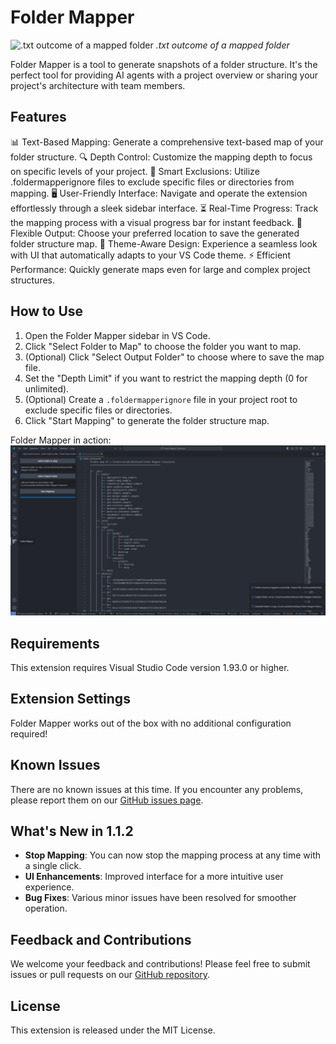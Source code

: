 # Folder Mapper

<p>
    <img src="https://raw.githubusercontent.com/m0n0t0ny/folder-mapper/main/images/folder-mapper-extension-preview.png" alt=".txt outcome of a mapped folder">
    <em>.txt outcome of a mapped folder</em>
</p>

Folder Mapper is a tool to generate snapshots of a folder structure. It's the perfect tool for providing AI agents with a project overview or sharing your project's architecture with team members.

## Features

📊 Text-Based Mapping: Generate a comprehensive text-based map of your folder structure.
🔍 Depth Control: Customize the mapping depth to focus on specific levels of your project.
🚫 Smart Exclusions: Utilize .foldermapperignore files to exclude specific files or directories from mapping.
🖥️ User-Friendly Interface: Navigate and operate the extension effortlessly through a sleek sidebar interface.
⏳ Real-Time Progress: Track the mapping process with a visual progress bar for instant feedback.
📂 Flexible Output: Choose your preferred location to save the generated folder structure map.
🎨 Theme-Aware Design: Experience a seamless look with UI that automatically adapts to your VS Code theme.
⚡ Efficient Performance: Quickly generate maps even for large and complex project structures.

## How to Use

1. Open the Folder Mapper sidebar in VS Code.
2. Click "Select Folder to Map" to choose the folder you want to map.
3. (Optional) Click "Select Output Folder" to choose where to save the map file.
4. Set the "Depth Limit" if you want to restrict the mapping depth (0 for unlimited).
5. (Optional) Create a `.foldermapperignore` file in your project root to exclude specific files or directories.
6. Click "Start Mapping" to generate the folder structure map.

Folder Mapper in action:
![Folder Mapper in Action](https://github.com/m0n0t0ny/Folder-Mapper-VSCode-Extension/blob/main/images/folder-mapper-extension-preview.png)

## Requirements

This extension requires Visual Studio Code version 1.93.0 or higher.

## Extension Settings

Folder Mapper works out of the box with no additional configuration required!

## Known Issues

There are no known issues at this time. If you encounter any problems, please report them on our [GitHub issues page](https://github.com/m0n0t0ny/folder-mapper/issues).

## What's New in 1.1.2

- **Stop Mapping**: You can now stop the mapping process at any time with a single click.
- **UI Enhancements**: Improved interface for a more intuitive user experience.
- **Bug Fixes**: Various minor issues have been resolved for smoother operation.

## Feedback and Contributions

We welcome your feedback and contributions! Please feel free to submit issues or pull requests on our [GitHub repository](https://github.com/m0n0t0ny/Folder-Mapper-VSCode-Extension).

## License

This extension is released under the MIT License.